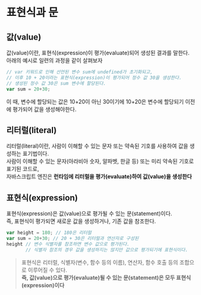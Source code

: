 # 표현식과 문

## 값(value)
값(value)이란, 표현식(expression)이 평가(evaluate)되어 생성된 결과를 말한다.  
아래의 예시로 일련의 과정을 같이 살펴보자

```javascript
// var 키워드로 인해 선언된 변수 sum에 undefined가 초기화되고,
// 이후 10 + 20이라는 표현식(expression)이 평가되어 정수 값 30을 생성한다.
// 생성된 정수 값 30은 sum 변수에 할당된다.
var sum = 20+30;
```

이 때, 변수에 할당되는 값은 10+20이 아닌 30이기에 10+20은 변수에 할당되기 이전에 평가되어 값을 생성해야한다.  

## 리터럴(literal)
리터럴(literal)이란, 사람이 이해할 수 있는 문자 또는 약속된 기호를 사용하여 값을 생성하는 표기법이다.  
사람이 이해할 수 있는 문자(아라비아 숫자, 알파벳, 한글 등) 또는 미리 약속된 기호로 표기된 코드로,  
자바스크립트 엔진은 **런타임에 리터럴을 평가(evaluate)하여 값(value)을 생성한다**

## 표현식(expression)
표현식(expression)은 값(value)으로 평가될 수 있는 문(statement)이다.  
즉, 표현식이 평가되면 새로운 값을 생성하거나, 기존 값을 참조한다.
```javascript
var height = 180; // 180은 리터럴
var sum = 20+30; // 20 + 30은 리터럴과 연산자로 구성된
height // 변수 식별자를 참조하면 변수 값으로 평가된다. 
       // 식별자 참조의 경우 값을 생성하지는 않지만 값으로 평가되기에 표현식이다.
```
> 표현식은 리터럴, 식별자(변수, 함수 등의 이름), 연산자, 함수 호출 등의 조합으로 이루어질 수 있다.  
>**즉, 값(value)으로 평가(evaluate)될 수 있는 문(statement)은 모두 표현식(expression)이다**

